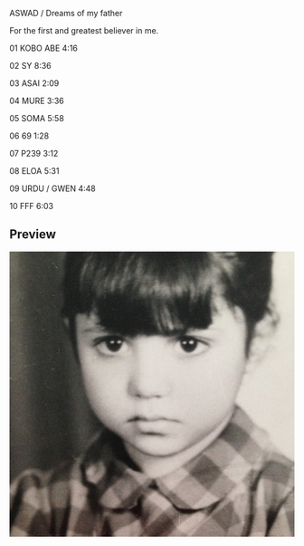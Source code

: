 ASWAD / Dreams of my father

For the first and greatest believer in me.

01 KOBO ABE 4:16

02 SY 8:36

03 ASAI 2:09

04 MURE 3:36

05 SOMA 5:58

06 69 1:28

07 P239 3:12

08 ELOA 5:31

09 URDU / GWEN 4:48

10 FFF 6:03


## Preview

![](https://raw.githubusercontent.com/SYNHMN/ASWAD/main/preview/Preview-1.png)